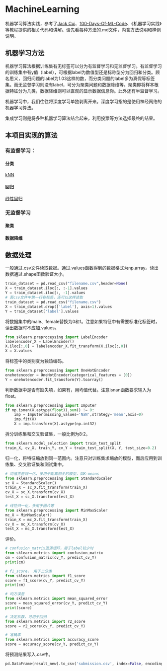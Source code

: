 # MachineLearning

机器学习算法实践，参考了[Jack Cui](https://cuijiahua.com/)、[100-Days-Of-ML-Code](https://github.com/MLEveryday/100-Days-Of-ML-Code)、《机器学习实践》等教程提供的相关代码和讲解。请先看每种方法的.md文件，内含方法说明和样例说明。

## 机器学习方法

机器学习算法根据训练集有无标签可以分为有监督学习和无监督学习。有监督学习的训练集中有y值（label），可根据label为数值型还是标称型分为回归和分类。顾名思义，回归问题的label为1.03这样的数，而分类问题的label多为真假等标签集。而无监督学习则没有label，可分为聚类问题和数据降维等。聚类即将样本根据特征分为几类，数据降维则可以直观的显示数据信息你。此外还有半监督学习。

机器学习中，我们往往将深度学习单独剥离开来。深度学习指的是使用神经网络的机器学习算法。

集成学习则是将多种机器学习算法结合起来，利用投票等方法选择最终的结果。

## 本项目实现的算法

### 有监督学习：

#### 分类

[kNN](https://github.com/Niuyuhang03/MachineLearning/blob/master/kNN)

#### 回归

[线性回归](https://github.com/Niuyuhang03/MachineLearning/blob/master/linear_regression)

### 无监督学习

#### 聚类

#### 数据降维

## 数据处理

一般通过.csv文件读取数据。通过.values函数得到的数据格式为np.array。读出数据通过.shape函数验证大小。

```python
train_dataset = pd.read_csv("filename.csv",header=None)
X = train_dataset.iloc[:, :-1].values
Y = train_dataset.iloc[:, -1].values
# 若csv文件中第一行有标签，还可以这样读取
train_dataset = pd.read_csv("filename.csv")
X = train_dataset.drop(['label'], axis=1).values
Y = train_dataset['label'].values
```
将数据集中的male、female替换为0和1。注意如果特征中有需要标准化标签时，读出数据时不应加.values。

```python
from sklearn.preprocessing import LabelEncoder
labelencoder_X = LabelEncoder()
X.iloc[:,0] = labelencoder_X.fit_transform(X.iloc[:,0])
X = X.values
```

将标签中的类别变为独热编码。

```python
from sklearn.preprocessing import OneHotEncoder
onehotencoder = OneHotEncoder(categorical_features = [0])
Y = onehotencoder.fit_transform(Y).toarray()
```

判断数据中是否有缺失项，如果有，用均值代替。注意isnan函数要求输入为float。

```python
from sklearn.preprocessing import Imputer
if np.isnan(X.astype(float)).sum() != 0:
    imp = Imputer(missing_values='NaN',strategy='mean',axis=0)
    imp.fit(X)
    X = imp.transform(X).astype(np.int32)
```

拆分训练集和交叉验证集，一般比例为8:2。

```python
from sklearn.model_selection import train_test_split
train_X, cv_X, train_Y, cv_Y = train_test_split(X, Y, test_size=0.2)
```

归一化，将特征缩放到同一范围内。注意只对训练集求缩放的模型，而后应用到训练集、交叉验证集和测试集中。

```python
# 均值方差归一化，多用于距离相关的模型，如K-means
from sklearn.preprocessing import StandardScaler
sc_X = StandardScaler()
train_X = sc_X.fit_transform(train_X)
cv_X = sc_X.transform(cv_X)
test_X = sc_X.transform(test_X)
```

```python
# 线性归一化，多用于图片等
from sklearn.preprocessing import MinMaxScaler
mc_X = MinMaxScaler()
train_X = mc_X.fit_transform(train_X)
cv_X = mc_X.transform(cv_X)
test_X = mc_X.transform(test_X)
```

评价。

```python
# confusion_matrix混淆矩阵，用于label较少时
from sklearn.metrics import confusion_matrix
cm = confusion_matrix(cv_Y, predict_cv_Y)
print(cm)
```

```python
# f1_score， 用于二分类
from sklearn.metrics import f1_score
score = f1_score(cv_Y, predict_cv_Y)
print(cm)
```

```python
# 均方误差
from sklearn.metrics import mean_squared_error
score = mean_squared_error(cv_Y, predict_cv_Y)
print(score)
```

```python
# 决定系数，可用于回归
from sklearn.metrics import r2_score
score = r2_score(cv_Y, predict_cv_Y)
```

```python
# 准确率
from sklearn.metrics import accuracy_score
score = accuracy_score(cv_Y, predict_cv_Y)
```

将预测结果写入.csv中。

```python
pd.DataFrame(result_new).to_csv('submission.csv', index=False, encoding='utf8', header=False)
```